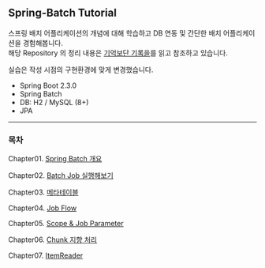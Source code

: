 ## Spring-Batch Tutorial

스프링 배치 어플리케이션의 개념에 대해 학습하고 DB 연동 및 간단한 배치 어플리케이션을 경험해봅니다.  
해당 Repository 의 정리 내용은
[기억보단 기록을](https://jojoldu.tistory.com/category/Spring%20Batch)를 읽고 참조하고 있습니다.  

실습은 작성 시점의 구현환경에 맞게 변경했습니다.

- Spring Boot 2.3.0
- Spring Batch
- DB: H2 / MySQL (8+)
- JPA

---
### 목차

Chapter01. [Spring Batch 개요](study/Chapter01.md)

Chapter02. [Batch Job 실행해보기](study/Chapter02.md)

Chapter03. [메타테이블](study/Chapter03.md)

Chapter04. [Job Flow](study/Chapter04.md)

Chapter05. [Scope & Job Parameter](study/Chapter05.md)

Chapter06. [Chunk 지향 처리](study/Chapter06.md)

Chapter07. [ItemReader](study/Chapter07.md)